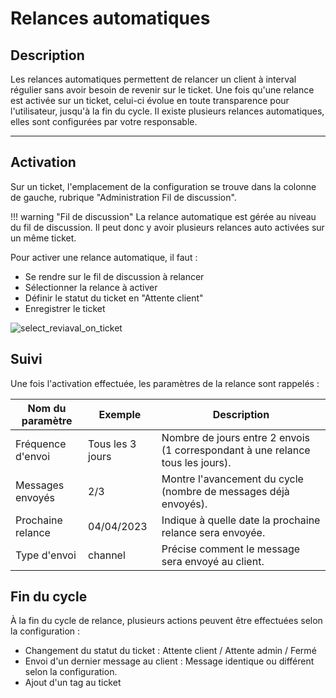 # Relances automatiques

## Description

Les relances automatiques permettent de relancer un client à interval régulier sans avoir besoin de revenir sur le ticket. Une fois qu'une relance est activée sur un ticket, celui-ci évolue en toute transparence pour l'utilisateur, jusqu'à la fin du cycle.
Il existe plusieurs relances automatiques, elles sont configurées par votre responsable.

---

## Activation

Sur un ticket, l'emplacement de la configuration se trouve dans la colonne de gauche, rubrique "Administration Fil de discussion".

!!! warning "Fil de discussion"
    La relance automatique est gérée au niveau du fil de discussion. Il peut donc y avoir plusieurs relances auto activées sur un même ticket.

Pour activer une relance automatique, il faut :

* Se rendre sur le fil de discussion à relancer
* Sélectionner la relance à activer
* Définir le statut du ticket en "Attente client"
* Enregistrer le ticket

![select_reviaval_on_ticket](assets/select_revival_on_ticket.gif)

## Suivi

Une fois l'activation effectuée, les paramètres de la relance sont rappelés :

| Nom du paramètre  | Exemple          | Description                                                                    |
|-------------------|------------------|--------------------------------------------------------------------------------|
| Fréquence d'envoi | Tous les 3 jours | Nombre de jours entre 2 envois (1 correspondant à une relance tous les jours). |
| Messages envoyés  | 2/3              | Montre l'avancement du cycle (nombre de messages déjà envoyés).                |
| Prochaine relance | 04/04/2023       | Indique à quelle date la prochaine relance sera envoyée.                       |
| Type d'envoi      | channel          | Précise comment le message sera envoyé au client.                              |

## Fin du cycle
À la fin du cycle de relance, plusieurs actions peuvent être effectuées selon la configuration :

- Changement du statut du ticket : Attente client / Attente admin / Fermé
- Envoi d'un dernier message au client : Message identique ou différent selon la configuration.
- Ajout d'un tag au ticket
